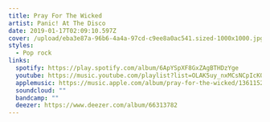 ```yaml
---
title: Pray For The Wicked
artist: Panic! At The Disco
date: 2019-01-17T02:09:10.597Z
cover: /upload/eba3e87a-96b6-4a4a-97cd-c9ee8a0ac541.sized-1000x1000.jpg
styles:
  - Pop rock
links:
  spotify: https://play.spotify.com/album/6ApYSpXF8GxZAgBTHDzYge
  youtube: https://music.youtube.com/playlist?list=OLAK5uy_nxMCsNCpIcKOv5HGsDc1vGcnaZgh2tXMM
  applemusic: https://music.apple.com/album/pray-for-the-wicked/1361152002
  soundcloud: ""
  bandcamp: ""
  deezer: https://www.deezer.com/album/66313782
---
```

